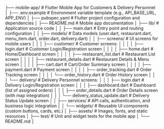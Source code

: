 ├── mobile-app/                                     # Flutter Mobile App for Customers & Delivery Personnel
│   ├── .env.example                                # Environment variable template (e.g., API_BASE_URL, APP_ENV)
│   ├── pubspec.yaml                                # Flutter project configuration and dependencies
│   ├── README.md                                   # Mobile app documentation
│   ├── lib/                                        # Application source code
│   │   ├── main.dart                               # Entry point and routing configuration
│   │   ├── models/                                 # Data models (user.dart, restaurant.dart, menu_item.dart, order.dart, delivery.dart)
│   │   ├── screens/                                # UI screens for mobile users
│   │   │   ├── customer/                           # Customer screens:
│   │   │   │   ├── login.dart                      # Customer Login/Registration screen
│   │   │   │   ├── home.dart                       # Home/Dashboard screen
│   │   │   │   ├── restaurant_list.dart            # Restaurant List screen
│   │   │   │   ├── restaurant_details.dart         # Restaurant Details & Menu screen
│   │   │   │   ├── cart.dart                       # Cart/Order Summary screen
│   │   │   │   ├── payment.dart                    # Payment screen
│   │   │   │   ├── order_tracking.dart             # Order Tracking screen
│   │   │   │   └── order_history.dart              # Order History screen
│   │   │   └── delivery/                           # Delivery Personnel screens:
│   │   │       ├── login.dart                      # Delivery Login/Registration screen
│   │   │       ├── dashboard.dart                  # Dashboard (list of assigned orders)
│   │   │       ├── order_details.dart              # Order Details screen (with map integration)
│   │   │       └── delivery_status_update.dart     # Delivery Status Update screen
│   │   ├── services/                               # API calls, authentication, and business logic integration
│   │   └── widgets/                                # Reusable UI components (custom buttons, cards, etc.)
│   ├── assets/                                     # Images, fonts, and static resources
│   ├── test/                                       # Unit and widget tests for the mobile app
│   └── README.md
│
